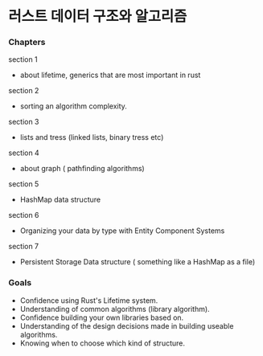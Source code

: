 # 러스트 데이터 구조와 알고리즘

### Chapters

section 1
* about lifetime, generics that are most important in rust

section 2
* sorting an algorithm complexity.

section 3
* lists and tress (linked lists, binary tress etc)

section 4
* about graph ( pathfinding algorithms)

section 5 
* HashMap data structure

section 6
* Organizing your data by type with Entity Component Systems

section 7
* Persistent Storage Data structure ( something like a HashMap as a file)




### Goals

* Confidence using Rust's Lifetime system.
* Understanding of common algorithms (library algorithm).
* Confidence building your own libraries based on.
* Understanding of the design decisions made in building useable algorithms.
* Knowing when to choose which kind of structure. 


